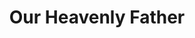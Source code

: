 ---
pid: ch163
title: Our Heavenly Father
location_transcription: Love Park or City Hall Yard
coordinates: "[-75.165903578732, 39.954095974155]"
zipcode: '19131'
gen_neighborhood: West Philadelphia
neighborhood: Wynnefield
outside_phl: 
age: '48'
age_range: 40-49
instagram: 
image_file_name: ch_163.jpg
proposal_transcription: The Hands of the Lord's prayer
topic: Religion
topic_summary: '0'
type: Other No Form
keywords_other: 
credit: Lolita Green
image_labels: 
twitter: 
facebook: 
permalink: "/monuments/ch163/"
layout: item-page
---